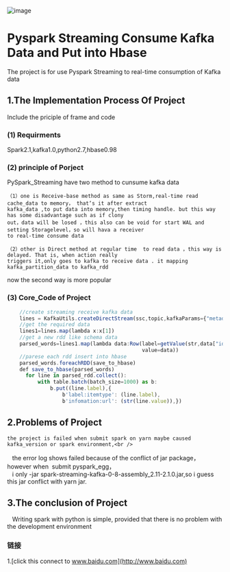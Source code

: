 ![image](http://images.cnitblog.com/i/607542/201403/141558148063393.gif)

Pyspark Streaming Consume Kafka Data and Put into Hbase  
===================================  
  The project is for use Pyspark Streaming to real-time consumption of Kafka data<br />  
    
  
1.The Implementation Process Of Project  
-----------------------------------  
  Include the priciple of frame and code<br />   
    
### (1) Requirments  
 Spark2.1,kafka1.0,python2.7,hbase0.98<br />
 
### (2) principle of Porject
 PySpark_Streaming have two method to cunsume kafka data<br />   

    （1）one is Receive-base method as same as Storm,real-time read cache_data to memory， that‘s it after extract  
    kafka_data ,to put data into memory,then timing handle. but this way has some disadvantage such as if clony   
    out，data will be losed ，this also can be void for start WAL and setting Storagelevel，so will hava a receiver 
    to real-time consume data
    
    （2）other is Direct method at regular time  to read data ，this way is delayed. That is, when action really
    triggers it,only goes to kafka to receive data . it mapping kafka_partition_data to kafka_rdd
  
  now the second way is more popular
   
### (3) Core_Code of Project
```javascript
    //create streaming receive kafka data
    lines = KafkaUtils.createDirectStream(ssc,topic,kafkaParams={"metadata.broker.list":brokers})
    //get the required data
    lines1=lines.map(lambda x:x[1])
    //get a new rdd like schema data
    parsed_words=lines1.map(lambda data:Row(label=getValue(str,data["identity"]),
                                            value=data))
    //parese each rdd insert into hbase                                       
    parsed_words.foreachRDD(save_to_hbase)   
    def save_to_hbase(parsed_words)
      for line in parsed_rdd.collect():
          with table.batch(batch_size=1000) as b:
              b.put((line.label),{
                  b'label:itemtype': (line.label),
                  b'infomation:url': (str(line.value)),})
```
    
    
2.Problems of Project
-----------------------------------  
    the project is failed when submit spark on yarn maybe caused kafka_version or spark environment,<br />
    the error log shows failed because of the conflict of jar package，however when  submit pyspark_egg，<br />
    i only -jar spark-streaming-kafka-0-8-assembly_2.11-2.1.0.jar,so i guess this jar conflict with yarn jar.<br />
    
3.The conclusion of Project  
----------------------------------- 
    Writing spark with python is simple, provided that there is no problem with the development environment

 
### 链接 
1.[click this connect to www.baidu.com](http://www.baidu.com)
